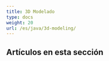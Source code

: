 ```yaml
---
title: 3D Modelado
type: docs
weight: 20
url: /es/java/3d-modeling/
---
```

##  **Artículos en esta sección**

